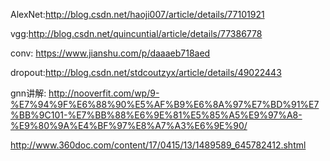 AlexNet:http://blog.csdn.net/haoji007/article/details/77101921


vgg:http://blog.csdn.net/quincuntial/article/details/77386778

conv: https://www.jianshu.com/p/daaaeb718aed

dropout:http://blog.csdn.net/stdcoutzyx/article/details/49022443

gnn讲解: http://nooverfit.com/wp/9-%E7%94%9F%E6%88%90%E5%AF%B9%E6%8A%97%E7%BD%91%E7%BB%9C101-%E7%BB%88%E6%9E%81%E5%85%A5%E9%97%A8-%E9%80%9A%E4%BF%97%E8%A7%A3%E6%9E%90/

http://www.360doc.com/content/17/0415/13/1489589_645782412.shtml